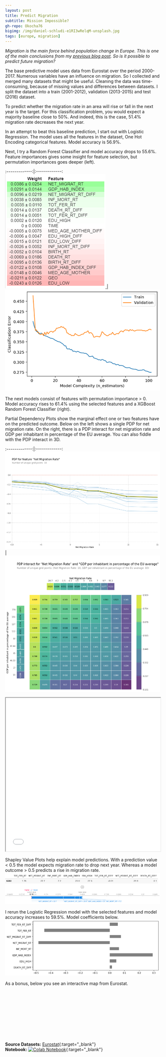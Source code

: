 ```yaml
---
layout: post
title: Predict Migration
subtitle: Mission Impossible?
gh-repo: Okocha76
bigimg: /img/daniel-schludi-e1RI3wRelqM-unsplash.jpg
tags: [europe, migration]
---
```


_Migration is the main force behind population change in Europe.  This is one of the main conclusions from my [previous blog post](https://okocha76.github.io/2019-11-21-migration-in-europe/). So is it possible to predict future migration?_

The base predictive model uses data from Eurostat over the period 2000-2017. Numerous variables have an influence on migration.  So I collected and merged many datasets that might be useful. Cleaning the data was time-consuming, because of missing values and differences between datasets. I split the dataset into a train (2001-2012), validation (2013-2015) and test (2016) dataset. 

To predict whether the migration rate in an area will rise or fall in the next year is the target. For this classification problem, you would expect a majority baseline close to 50%. And indeed, this is the case, 51.4% migration rate decreases the next year.

In an attempt to beat this baseline prediction, I start out with  Logistic Regression. The model uses all the features in the dataset, One Hot Encoding categorical features. Model accuracy is 56.9%.

Next, I try a Random Forest Classifier and model accuracy drops to 55.6%. Feature importances gives some insight for feature selection, but permutation importances goes deeper (left). 

:-------------:|:-------------:
[ ![](/img/permutation_imp.png) ](/img/permutation_imp.png) | [ ![](/img/xgboost.png) ](/img/xgboost.png)

The next models consist of features with permutation importance > 0. Model accuracy rises to 61.4% using the selected features and a XGBoost Random Forest Classifier (right).

Partial Dependency Plots show the marginal effect one or two features have on the predicted outcome. Below on the left shows a single PDP for net migration rate. On the right, there is a PDP interact for net migration rate and GDP per inhabitant in percentage of the EU average. You can also fiddle with the PDP interact in 3D.

:-------------:|:-------------:
[ ![](/img/pdp_mig_rt.png) ](/img/pdp_mig_rt.png) | [ ![](/img/pdp_interact.png) ](/img/pdp_interact.png)

<iframe id="pdp-interact" scrolling="no" width="100%" height="500px" src="/img/3d-pdp.html"></iframe>

Shapley Value Plots help explain model predictions. With a prediction value < 0.5 the model expects migration rate to drop next year. Whereas a model outcome > 0.5 predicts a rise in migration rate.
![](/img/shapley2.png)

I rerun the Logistic Regression model with the selected features and model accuracy increases to 59.5%. Model coefficients below.
![](/img/logistic.png)

As a bonus, below you see an interactive map from Eurostat.

<script src="https://d3js.org/d3.v4.min.js"></script>
<script src="https://d3js.org/d3-queue.v3.min.js"></script>
<script src="https://d3js.org/topojson.v1.min.js"></script>
<script src="https://d3js.org/d3-color.v1.min.js"></script>
<script src="https://d3js.org/d3-interpolate.v1.min.js"></script>
<script src="https://d3js.org/d3-scale-chromatic.v1.min.js"></script>
<script src="https://cdnjs.cloudflare.com/ajax/libs/d3-legend/2.25.6/d3-legend.min.js"></script>
<script src="https://cdn.jsdelivr.net/npm/jsonstat@0.13.3/json-stat.js"></script>
<script src="https://cdn.jsdelivr.net/gh/eurostat/eurostat.js@0.9.15/js/eurostat-lib.js"></script>
<script src="https://cdn.jsdelivr.net/gh/eurostat/eurostat.js@0.9.15/js/eurostat-map.js"></script>
<script src="https://cdn.jsdelivr.net/gh/eurostat/eurostat.js@0.9.15/js/eurostat-tooltip.js"></script>

<svg id="map"></svg>

<script>
	EstLib.map()
	.width(900)
	.scale("10M")
	.NUTSyear(2016)
	.datasetCode("demo_r_gind3").nutsLvl(3).filters({ indic_de:"CNMIGRATRT", time : 2017 })	
	.classifMethod("threshold").threshold([-15,-10,-6,-4,-2,0,2,4,6,10,15])	
	.tooltipShowFlags(false)
	.unitText(["‰"])
	.legendTitleText("Crude rate of net migration 2017 (in ‰)")
	.legendLabelDecNb(0)
	.legendBoxHeight(340)
	.legendBoxWidth(150)
	.build();
</script>

**Source Datasets:** [Eurostat](https://ec.europa.eu/eurostat/web/main/home){:target="_blank"}  
**Notebook:** [![Colab Notebook](https://colab.research.google.com/assets/colab-badge.svg)](https://colab.research.google.com/github/Okocha76/Okocha76.github.io/blob/master/Migration_In_Europe.ipynb){:target="_blank"}
